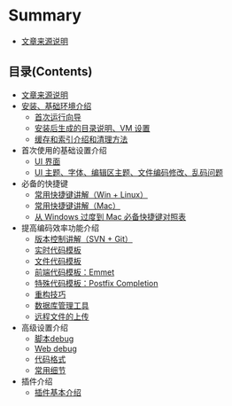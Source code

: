 # Summary

* [文章来源说明](README.md)

## 目录\(Contents\)

* [文章来源说明](mu-lu-contents/wen-zhang-lai-yuan-shuo-ming.md)
* [安装、基础环境介绍](mu-lu-contents/an-zhuang-3001-ji-chu-huan-jing-jie-shao.md)
  * [首次运行向导](mu-lu-contents/an-zhuang-ji-chu-huan-jing-jie-shao/shou-ci-yun-hang-xiang-dao.md)
  * [安装后生成的目录说明、VM 设置](mu-lu-contents/an-zhuang-ji-chu-huan-jing-jie-shao/an-zhuang-hou-sheng-cheng-de-mu-lu-shuo-ming-vm-she-zhi.md)
  * [缓存和索引介绍和清理方法](mu-lu-contents/an-zhuang-ji-chu-huan-jing-jie-shao/huan-cun-he-suo-yin-jie-shao-he-qing-li-fang-fa.md)
* 首次使用的基础设置介绍
  * [UI 界面](mu-lu-contents/shou-ci-shi-yong-de-ji-chu-she-zhi-jie-shao/ui-jie-mian.md)
  * [UI 主题、字体、编辑区主题、文件编码修改、乱码问题](mu-lu-contents/shou-ci-shi-yong-de-ji-chu-she-zhi-jie-shao/ui-zhu-ti-zi-ti-bian-ji-qu-zhu-ti-wen-jian-bian-ma-xiu-gai-luan-ma-wen-ti.md)
* 必备的快捷键
  * [常用快捷键讲解（Win + Linux）](mu-lu-contents/bi-bei-de-kuai-jie-jian/chang-yong-kuai-jie-jian-jiang-jie-win-+-linux.md)
  * [常用快捷键讲解（Mac）](mu-lu-contents/bi-bei-de-kuai-jie-jian/chang-yong-kuai-jie-jian-jiang-jie-mac.md)
  * [从 Windows 过度到 Mac 必备快捷键对照表](mu-lu-contents/bi-bei-de-kuai-jie-jian/cong-windows-guo-du-dao-mac-bi-bei-kuai-jie-jian-dui-zhao-biao.md)
* 提高编码效率功能介绍
  * [版本控制讲解（SVN + Git）](mu-lu-contents/ti-gao-bian-ma-xiao-shuai-gong-neng-jie-shao/ban-ben-kong-zhi-jiang-jie-svn-+-git.md)
  * [实时代码模板](mu-lu-contents/ti-gao-bian-ma-xiao-shuai-gong-neng-jie-shao/shi-shi-dai-ma-mo-ban.md)
  * [文件代码模板](mu-lu-contents/ti-gao-bian-ma-xiao-shuai-gong-neng-jie-shao/wen-jian-dai-ma-mo-ban.md)
  * [前端代码模板：Emmet](mu-lu-contents/ti-gao-bian-ma-xiao-shuai-gong-neng-jie-shao/qian-duan-dai-ma-mo-ban-emmet.md)
  * [特殊代码模板：Postfix Completion](mu-lu-contents/ti-gao-bian-ma-xiao-shuai-gong-neng-jie-shao/te-shu-dai-ma-mo-ban-postfix-completion.md)
  * [重构技巧](mu-lu-contents/ti-gao-bian-ma-xiao-shuai-gong-neng-jie-shao/zhong-gou-ji-qiao.md)
  * [数据库管理工具](mu-lu-contents/ti-gao-bian-ma-xiao-shuai-gong-neng-jie-shao/shu-ju-ku-guan-li-gong-ju.md)
  * [远程文件的上传](mu-lu-contents/ti-gao-bian-ma-xiao-shuai-gong-neng-jie-shao/yuan-cheng-wen-jian-de-shang-chuan.md)
* 高级设置介绍
  * [脚本debug](mu-lu-contents/gao-ji-she-zhi-jie-shao/jiao-ben-debug.md)
  * [Web debug](mu-lu-contents/gao-ji-she-zhi-jie-shao/web-debug.md)
  * [代码格式](mu-lu-contents/gao-ji-she-zhi-jie-shao/dai-ma-ge-shi.md)
  * [常用细节](mu-lu-contents/gao-ji-she-zhi-jie-shao/chang-yong-xi-jie.md)
* 插件介绍
  * [插件基本介绍](mu-lu-contents/cha-jian-jie-shao/cha-jian-ji-ben-jie-shao.md)

